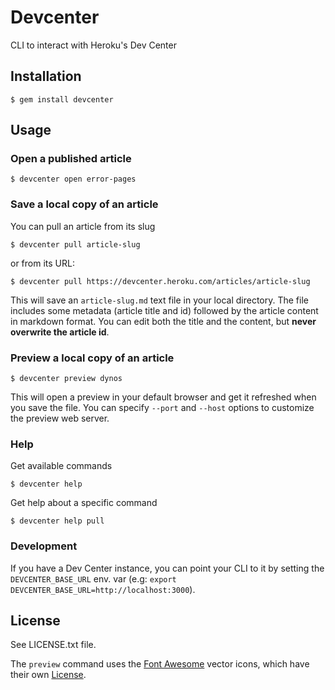 # Devcenter

CLI to interact with Heroku's Dev Center

## Installation

    $ gem install devcenter

## Usage

### Open a published article

    $ devcenter open error-pages

### Save a local copy of an article

You can pull an article from its slug

    $ devcenter pull article-slug

or from its URL:

    $ devcenter pull https://devcenter.heroku.com/articles/article-slug

This will save an `article-slug.md` text file in your local directory. The file includes some metadata (article title and id) followed by the article content in markdown format. You can edit both the title and the content, but **never overwrite the article id**.

### Preview a local copy of an article

    $ devcenter preview dynos

This will open a preview in your default browser and get it refreshed when you save the file. You can specify `--port` and `--host` options to customize the preview web server.

### Help

Get available commands

    $ devcenter help

Get help about a specific command

    $ devcenter help pull

### Development

If you have a Dev Center instance, you can point your CLI to it by setting the `DEVCENTER_BASE_URL` env. var (e.g: `export DEVCENTER_BASE_URL=http://localhost:3000`).

## License

See LICENSE.txt file.

The `preview` command uses the [Font Awesome](http://fontawesome.io/) vector icons, which have their own [License](https://github.com/FortAwesome/Font-Awesome#license).